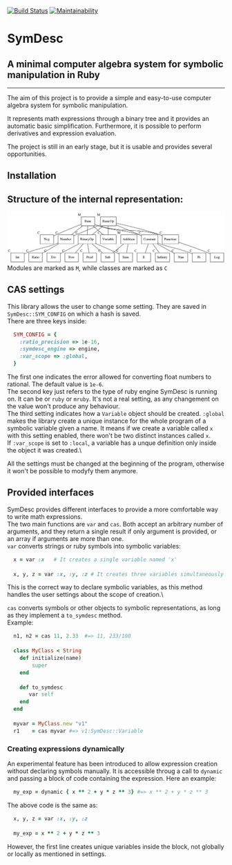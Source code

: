 [![Build Status](https://travis-ci.com/max-codeware/SymDesc.svg?branch=master)](https://travis-ci.com/max-codeware/SymDesc)
[![Maintainability](https://api.codeclimate.com/v1/badges/81c27b0478dee8f92aec/maintainability)](https://codeclimate.com/github/max-codeware/SymDesc/maintainability)

# SymDesc
## A minimal computer algebra system for symbolic manipulation in Ruby
___
The aim of this project is to provide a simple and easy-to-use computer algebra system for symbolic
manipulation.

It represents math expressions through a binary tree and it provides an automatic basic simplification. 
Furthermore, it is possible to perform derivatives and expression evaluation.

The project is still in an early stage, but it is usable and provides several opportunities.

## Installation

## Structure of the internal representation:
![Inheritance chain](res/inheritance_chain.png)
Modules are marked as `M`, while classes are marked as `C`

## CAS settings
This library allows the user to change some setting. They are saved in `SymDesc::SYM_CONFIG` on which a hash is
saved.\
There are three keys inside:
```ruby
  SYM_CONFIG = {
    :ratio_precision => 1e-16, 
    :symdesc_engine => engine,      
    :var_scope => :global,          
  }
```
The first one indicates the error allowed for converting float numbers to rational. The default value is 
`1e-6`.\
The second key just refers to the type of ruby engine SymDesc is running on. It can be or `ruby` or `mruby`.
It's not a real setting, as any changement on the value won't produce any behaviour.\
The third setting indicates how a `Variable` object should be created. `:global` makes the library create a
unique instance for the whole program of a symbolic variable given a name. It means if we create a variable
called `x` with this setting enabled, there won't be two distinct instances called `x`.\
If `:var_scope` is set to `:local`, a variable has a unque definition only inside the object it was created.\

All the settings must be changed at the beginning of the program, otherwise it won't be possible to modyfy them
anymore.


## Provided interfaces
SymDesc provides different interfaces to provide a more comfortable way to write math expressions.\
The two main functions are `var` and `cas`. Both accept an arbitrary number of arguments, and they return a
single result if only argument is provided, or an array if arguments are more than one.\
`var` converts strings or ruby symbols into symbolic variables:
```ruby
  x = var :x   # It creates a single variable named 'x'

  x, y, z = var :x, :y, :z # It creates three variables simultaneously
```
This is the correct way to declare symbolic variables, as this method handles the user settings about the
scope of creation.\

`cas` converts symbols or other objects to symbolic representations, as long as they implement a `to_symdesc`
method.\
Example:
```ruby
  n1, n2 = cas 11, 2.33  #=> 11, 233/100

  class MyClass < String 
  	def initialize(name)
  		super
  	end

  	def to_symdesc
       var self
  	end
  end

  myvar = MyClass.new "v1"
  r1    = cas myvar #=> v1:SymDesc::Variable  
```

### Creating expressions dynamically
An experimental feature has been introduced to allow expression creation without declaring symbols manually.
It is accessible throug a call to `dynamic` and passing a block of code containing the expression. Here an
example:
```ruby
  my_exp = dynamic { x ** 2 + y * z ** 3} #=> x ** 2 + y * z ** 3
```
The above code is the same as:
```ruby
  x, y, z = var :x, :y, :z 

  my_exp = x ** 2 + y * z ** 3
```
However, the first line creates unique variables inside the block, not globally or locally as mentioned in
settings. 